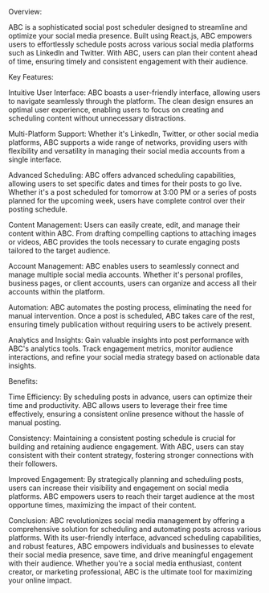 Overview:

ABC is a sophisticated social post scheduler designed to streamline and optimize your social media presence. Built using React.js, ABC empowers users to effortlessly schedule posts across various social media platforms such as LinkedIn and Twitter. With ABC, users can plan their content ahead of time, ensuring timely and consistent engagement with their audience.

Key Features:

Intuitive User Interface: ABC boasts a user-friendly interface, allowing users to navigate seamlessly through the platform. The clean design ensures an optimal user experience, enabling users to focus on creating and scheduling content without unnecessary distractions.

Multi-Platform Support: Whether it's LinkedIn, Twitter, or other social media platforms, ABC supports a wide range of networks, providing users with flexibility and versatility in managing their social media accounts from a single interface.

Advanced Scheduling: ABC offers advanced scheduling capabilities, allowing users to set specific dates and times for their posts to go live. Whether it's a post scheduled for tomorrow at 3:00 PM or a series of posts planned for the upcoming week, users have complete control over their posting schedule.

Content Management: Users can easily create, edit, and manage their content within ABC. From drafting compelling captions to attaching images or videos, ABC provides the tools necessary to curate engaging posts tailored to the target audience.

Account Management: ABC enables users to seamlessly connect and manage multiple social media accounts. Whether it's personal profiles, business pages, or client accounts, users can organize and access all their accounts within the platform.

Automation: ABC automates the posting process, eliminating the need for manual intervention. Once a post is scheduled, ABC takes care of the rest, ensuring timely publication without requiring users to be actively present.

Analytics and Insights: Gain valuable insights into post performance with ABC's analytics tools. Track engagement metrics, monitor audience interactions, and refine your social media strategy based on actionable data insights.

Benefits:

Time Efficiency: By scheduling posts in advance, users can optimize their time and productivity. ABC allows users to leverage their free time effectively, ensuring a consistent online presence without the hassle of manual posting.

Consistency: Maintaining a consistent posting schedule is crucial for building and retaining audience engagement. With ABC, users can stay consistent with their content strategy, fostering stronger connections with their followers.

Improved Engagement: By strategically planning and scheduling posts, users can increase their visibility and engagement on social media platforms. ABC empowers users to reach their target audience at the most opportune times, maximizing the impact of their content.

Conclusion:
ABC revolutionizes social media management by offering a comprehensive solution for scheduling and automating posts across various platforms. With its user-friendly interface, advanced scheduling capabilities, and robust features, ABC empowers individuals and businesses to elevate their social media presence, save time, and drive meaningful engagement with their audience. Whether you're a social media enthusiast, content creator, or marketing professional, ABC is the ultimate tool for maximizing your online impact.
